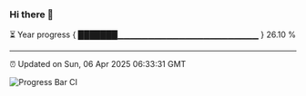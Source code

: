 ### Hi there 👋

⏳ Year progress { ███████▁▁▁▁▁▁▁▁▁▁▁▁▁▁▁▁▁▁▁▁▁▁▁ } 26.10 %

---

⏰ Updated on Sun, 06 Apr 2025 06:33:31 GMT

![Progress Bar CI](https://github.com/DhruviPatel157/GitHub-Actions-Demo/workflows/Progress%20Bar%20CI/badge.svg)
